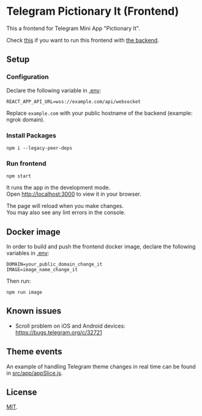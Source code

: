 # Telegram Pictionary It (Frontend)

This a frontend for Telegram Mini App "Pictionary It".

Check [this](https://github.com/hedhyw/telegram-pictionary-it) if you want to run this frontend with [the backend](https://github.com/hedhyw/telegram-pictionary-it-backend).

## Setup

### Configuration

Declare the following variable in [.env](.env):

```
REACT_APP_API_URL=wss://example.com/api/websocket
```

Replace `example.com` with your public hostname of the backend (example: ngrok domain).

### Install Packages

```shell
npm i --legacy-peer-deps
```

### Run frontend

```shell
npm start
```

It runs the app in the development mode.\
Open [http://localhost:3000](http://localhost:3000) to view it in your browser.

The page will reload when you make changes.\
You may also see any lint errors in the console.

## Docker image

In order to build and push the frontend docker image, declare the following variables in [.env](.env):

```
DOMAIN=your_public_domain_change_it
IMAGE=image_name_change_it
```

Then run:
```shell
npm run image
```

## Known issues

- Scroll problem on iOS and Android devices:
    https://bugs.telegram.org/c/32721

## Theme events

An example of handling Telegram theme changes in real time can be found in [src/app/appSlice.js](src/app/appSlice.js).

## License

[MIT](./LICENSE).
